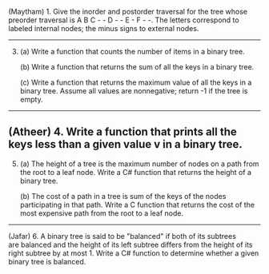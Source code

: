 (Maytham) 1. Give the inorder and postorder traversal for the tree whose preorder
    traversal is A B C - - D - - E - F - -.  The letters correspond to
    labeled internal nodes; the minus signs to external nodes.

---

 3. (a)  Write a function that counts the number of items in a binary tree.

    (b)  Write a function that returns the sum of all the keys in a binary tree.

    (c)  Write a function that returns the maximum value of all the keys in a binary
         tree. Assume all values are nonnegative; return -1 if the tree is empty.
		 
---

 (Atheer) 4. Write a function that prints all the keys less than a given value v
    in a binary tree. 
---
 5. (a)  The height of a tree is the maximum number of nodes on a path from the root
         to a leaf node. Write a C# function that returns the height of a binary tree.

    (b)  The cost of a path in a tree is sum of the keys of the nodes participating
         in that path. Write a C function that returns the cost of the most expensive
         path from the root to a leaf node.
---
 (Jafar) 6. A binary tree is said to be "balanced" if both of its subtrees  
    are balanced and the height of its left subtree differs from the
    height of its right subtree by at most 1.  Write a C# function to
    determine whether a given binary tree is balanced.
    
